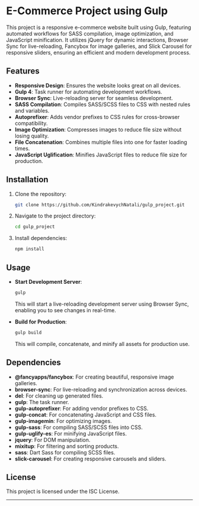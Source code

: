 

# E-Commerce Project using Gulp

This project is a responsive e-commerce website built using Gulp, featuring automated workflows for SASS compilation, image optimization, and JavaScript minification. It utilizes jQuery for dynamic interactions, Browser Sync for live-reloading, Fancybox for image galleries, and Slick Carousel for responsive sliders, ensuring an efficient and modern development process.

## Features

- **Responsive Design**: Ensures the website looks great on all devices.
- **Gulp 4**: Task runner for automating development workflows.
- **Browser Sync**: Live-reloading server for seamless development.
- **SASS Compilation**: Compiles SASS/SCSS files to CSS with nested rules and variables.
- **Autoprefixer**: Adds vendor prefixes to CSS rules for cross-browser compatibility.
- **Image Optimization**: Compresses images to reduce file size without losing quality.
- **File Concatenation**: Combines multiple files into one for faster loading times.
- **JavaScript Uglification**: Minifies JavaScript files to reduce file size for production.

## Installation

1. Clone the repository:
   ```bash
   git clone https://github.com/KindrakevychNatali/gulp_project.git
   ```
2. Navigate to the project directory:
   ```bash
   cd gulp_project
   ```
3. Install dependencies:
   ```bash
   npm install
   ```

## Usage

- **Start Development Server**:
  ```bash
  gulp
  ```
  This will start a live-reloading development server using Browser Sync, enabling you to see changes in real-time.

- **Build for Production**:
  ```bash
  gulp build
  ```
  This will compile, concatenate, and minify all assets for production use.

## Dependencies

- **@fancyapps/fancybox**: For creating beautiful, responsive image galleries.
- **browser-sync**: For live-reloading and synchronization across devices.
- **del**: For cleaning up generated files.
- **gulp**: The task runner.
- **gulp-autoprefixer**: For adding vendor prefixes to CSS.
- **gulp-concat**: For concatenating JavaScript and CSS files.
- **gulp-imagemin**: For optimizing images.
- **gulp-sass**: For compiling SASS/SCSS files into CSS.
- **gulp-uglify-es**: For minifying JavaScript files.
- **jquery**: For DOM manipulation.
- **mixitup**: For filtering and sorting products.
- **sass**: Dart Sass for compiling SCSS files.
- **slick-carousel**: For creating responsive carousels and sliders.

## License

This project is licensed under the ISC License.

---
